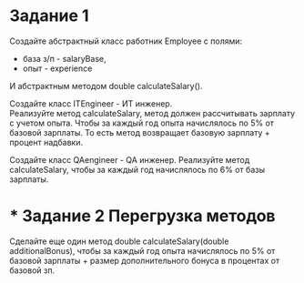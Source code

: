 # Задание 1  

Создайте абстрактный класс работник Employee c полями: 
- база з/п - salaryBase, 
- опыт  - experience

И абстрактным методом double calculateSalary().

Создайте класс ITEngineer - ИТ инженер.  
Реализуйте метод calculateSalary, метод должен рассчитывать зарплату с учетом опыта.
Чтобы за каждый год опыта начислялось по 5% от базовой зарплаты.
То есть метод возвращает базовую зарплату + процент надбавки. 

Создайте класс QAengineer - QA инженер. 
Реализуйте метод calculateSalary, 
чтобы за каждый год начислялось по 6% от базы зарплаты.

# * Задание 2 Перегрузка методов 
Сделайте еще один метод double calculateSalary(double additionalBonus), чтобы за каждый год опыта начислялось по 5% от базовой зарплаты + размер дополнительного бонуса в процентах от базовой зп.


